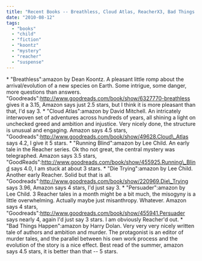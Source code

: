 ```yaml
---
title: "Recent Books -- Breathless, Cloud Atlas, ReacherX3, Bad Things Happen"
date: "2010-08-12"
tags: 
  - "books"
  - "child"
  - "fiction"
  - "koontz"
  - "mystery"
  - "reacher"
  - "suspense"
---
```


\* "Breathless":amazon by Dean Koontz. A pleasant little romp about the arrival/evolution of a new species on Earth. Some intrigue, some danger, more questions than answers. "Goodreads":http://www.goodreads.com/book/show/6327770-breathless gives it a 3.15, Amazon says just 2.5 stars, but I think it is more pleasant than that, I'd say 3. \* "Cloud Atlas":amazon by David Mitchell. An intricately interwoven set of adventures across hundreds of years, all shining a light on unchecked greed and ambition and injustice. Very nicely done, the structure is unusual and engaging. Amazon says 4.5 stars, "Goodreads":http://www.goodreads.com/book/show/49628.Cloud\_Atlas says 4.2, I give it 5 stars. \* "Running Blind":amazon by Lee Child. An early tale in the Reacher series. Ok tho not great, the central mystery was telegraphed. Amazon says 3.5 stars, "GoodReads":http://www.goodreads.com/book/show/455925.Running\_Blind says 4.0, I am stuck at about 3 stars. \* "Die Trying":amazon by Lee Child. Another early Reacher. Solid but that is all. "Goodreads":http://www.goodreads.com/book/show/220969.Die\_Trying says 3.96, Amazon says 4 stars, I'd just say 3. \* "Persuader":amazon by Lee Child. 3 Reacher tales in a month might be a bit much, the misogyny is a little overwhelming. Actually maybe just misanthropy. Whatever. Amazon says 4 stars, "Goodreads":http://www.goodreads.com/book/show/455941.Persuader says nearly 4, again I'd just say 3 stars. I am obviously Reacher'd out. \* "Bad Things Happen":amazon by Harry Dolan. Very very very nicely written tale of authors and ambition and murder. The protagonist is an editor of murder tales, and the parallel between his own work process and the evolution of the story is a nice effect. Best read of the summer, amazon says 4.5 stars, it is better than that -- 5 stars.
